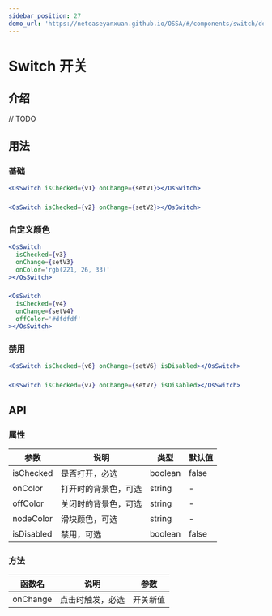 ```yaml
---
sidebar_position: 27
demo_url: 'https://neteaseyanxuan.github.io/OSSA/#/components/switch/demo/index'
---
```


# Switch 开关

## 介绍
// TODO

## 用法
### 基础
```jsx
<OsSwitch isChecked={v1} onChange={setV1}></OsSwitch>
```
### 
```jsx
<OsSwitch isChecked={v2} onChange={setV2}></OsSwitch>
```
### 自定义颜色
```jsx
<OsSwitch
  isChecked={v3}
  onChange={setV3}
  onColor='rgb(221, 26, 33)'
></OsSwitch>
```
### 
```jsx
<OsSwitch
  isChecked={v4}
  onChange={setV4}
  offColor='#dfdfdf'
></OsSwitch>
```
### 禁用
```jsx
<OsSwitch isChecked={v6} onChange={setV6} isDisabled></OsSwitch>
```
### 
```jsx
<OsSwitch isChecked={v7} onChange={setV7} isDisabled></OsSwitch>
```



## API
### 属性
|参数|说明|类型|默认值|
|------|------|------|------|
|isChecked|是否打开，必选|boolean|false|
|onColor|打开时的背景色，可选|string|-|
|offColor|关闭时的背景色，可选|string|-|
|nodeColor|滑块颜色，可选|string|-|
|isDisabled|禁用，可选|boolean|false|


### 方法
|函数名|说明|参数|
|------|------|------|
|onChange|点击时触发，必选|开关新值|

